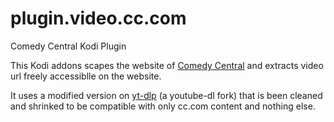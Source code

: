 # plugin.video.cc.com
Comedy Central Kodi Plugin

This Kodi addons scapes the website of [Comedy Central](https://www.cc.com) and extracts video url freely accessiblle on the website.

It uses a modified version on [yt-dlp](https://github.com/yt-dlp/yt-dlp) (a youtube-dl fork) that is been cleaned and shrinked to be compatible with only cc.com content and nothing else.
